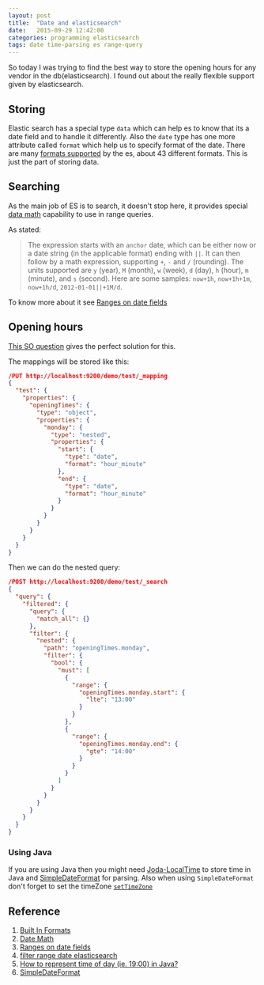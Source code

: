 ```yaml
---
layout: post
title:  "Date and elasticsearch"
date:   2015-09-29 12:42:00
categories: programming elasticsearch
tags: date time-parsing es range-query
---
```


So today I was trying to find the best way to store the opening hours for any vendor in the db(elasticsearch). I found out about the really flexible support given by elasticsearch.


## Storing
Elastic search has a special type `data` which can help es to know that its a date field and to handle it differently. Also the `date` type has one more attribute called `format` which help us to specify format of the date. There are many [formats supported](https://www.elastic.co/guide/en/elasticsearch/reference/current/mapping-date-format.html#built-in) by the es, about 43 different formats. This is just the part of storing data. 
 
## Searching
As the main job of ES is to search, it doesn't stop here, it provides special [data math](https://www.elastic.co/guide/en/elasticsearch/reference/current/mapping-date-format.html#date-math) capability to use in range queries.

As stated: 

> The expression starts with an `anchor` date, which can be either now or a date string (in the applicable format) ending with `||`. It can then follow by a math expression, supporting `+`, `-` and `/` (rounding). The units supported are `y` (year), `M` (month), `w` (week), `d` (day), `h` (hour), `m` (minute), and `s` (second). Here are some samples: `now+1h`, `now+1h+1m`, `now+1h/d`, `2012-01-01||+1M/d`.

To know more about it see [Ranges on date fields](https://www.elastic.co/guide/en/elasticsearch/reference/2.0/query-dsl-range-query.html#ranges-on-dates)

## Opening hours

[This SO question](http://stackoverflow.com/questions/25671150/filter-range-date-elasticsearch) gives the perfect solution for this.

The mappings will be stored like this:

```json
/PUT http://localhost:9200/demo/test/_mapping
{
  "test": {
    "properties": {
      "openingTimes": {
        "type": "object",
        "properties": {
          "monday": {
            "type": "nested",
            "properties": {
              "start": {
                "type": "date",
                "format": "hour_minute"
              },
              "end": {
                "type": "date",
                "format": "hour_minute"
              }
            }
          }
        }
      }
    }
  }
}
```

Then we can do the nested query:

```json
/POST http://localhost:9200/demo/test/_search
{
  "query": {
    "filtered": {
      "query": {
        "match_all": {}
      },
      "filter": {
        "nested": {
          "path": "openingTimes.monday",
          "filter": {
            "bool": {
              "must": [
                {
                  "range": {
                    "openingTimes.monday.start": {
                      "lte": "13:00"
                    }
                  }
                },
                {
                  "range": {
                    "openingTimes.monday.end": {
                      "gte": "14:00"
                    }
                  }
                }
              ]
            }
          }
        }
      }
    }
  }
}
```


### Using Java

If you are using Java then you might need [Joda-LocalTime](http://stackoverflow.com/questions/15573226/how-to-represent-time-of-day-ie-1900-in-java) to store time in Java and [SimpleDateFormat](http://docs.oracle.com/javase/7/docs/api/java/text/SimpleDateFormat.html) for parsing. Also when using `SimpleDateFormat` don't forget to set the timeZone [`setTimeZone`](http://docs.oracle.com/javase/7/docs/api/java/text/DateFormat.html#setTimeZone(java.util.TimeZone))

## Reference

1. [Built In Formats](https://www.elastic.co/guide/en/elasticsearch/reference/current/mapping-date-format.html#built-in)
2. [Date Math](https://www.elastic.co/guide/en/elasticsearch/reference/current/mapping-date-format.html#date-math)
3. [Ranges on date fields](https://www.elastic.co/guide/en/elasticsearch/reference/2.0/query-dsl-range-query.html#ranges-on-dates)
4. [filter range date elasticsearch](http://stackoverflow.com/questions/25671150/filter-range-date-elasticsearch)
5. [How to represent time of day (ie. 19:00) in Java?](http://stackoverflow.com/questions/15573226/how-to-represent-time-of-day-ie-1900-in-java)
6. [SimpleDateFormat](http://docs.oracle.com/javase/7/docs/api/java/text/SimpleDateFormat.html)